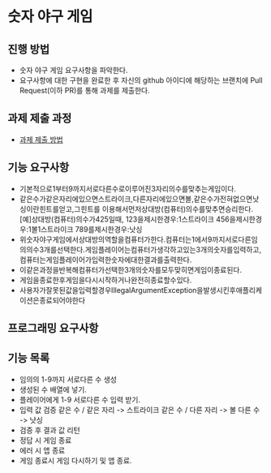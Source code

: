 # 숫자 야구 게임
## 진행 방법
* 숫자 야구 게임 요구사항을 파악한다.
* 요구사항에 대한 구현을 완료한 후 자신의 github 아이디에 해당하는 브랜치에 Pull Request(이하 PR)를 통해 과제를 제출한다.

## 과제 제출 과정
* [과제 제출 방법](https://github.com/next-step/nextstep-docs/tree/master/precourse)

## 기능 요구사항
* 기본적으로1부터9까지서로다른수로이루어진3자리의수를맞추는게임이다.
* 같은수가같은자리에있으면스트라이크,다른자리에있으면볼,같은수가전혀없으면낫싱이란힌트를얻고,그힌트를 이용해서먼저상대방(컴퓨터)의수를맞추면승리한다.
  [예]상대방(컴퓨터)의수가425일때,
    123을제시한경우:1스트라이크
    456을제시한경우:1볼1스트라이크
    789를제시한경우:낫싱
* 위숫자야구게임에서상대방의역할을컴퓨터가한다.컴퓨터는1에서9까지서로다른임의의수3개를선택한다.게임플레이어는컴퓨터가생각하고있는3개의숫자를입력하고,컴퓨터는게임플레이어가입력한숫자에대한결과를출력한다.
* 이같은과정을반복해컴퓨터가선택한3개의숫자를모두맞히면게임이종료된다.
* 게임을종료한후게임을다시시작하거나완전히종료할수있다.
* 사용자가잘못된값을입력할경우IllegalArgumentException을발생시킨후애플리케이션은종료되어야한다

## 프로그래밍 요구사항

## 기능 목록
* 임의의 1-9까지 서로다른 수 생성
* 생성된 수 배열에 넣기.
* 플레이어에게 1-9 서로다른 수 입력 받기.
* 입력 값 검증 
  같은 수 / 같은 자리 -> 스트라이크
  같은 수 / 다른 자리 -> 볼
  다른 수 -> 낫싱
* 검증 후 결과 값 리턴
* 정답 시 게임 종료
* 에러 시 앱 종료
* 게임 종료시 게임 다시하기 및 앱 종료.



